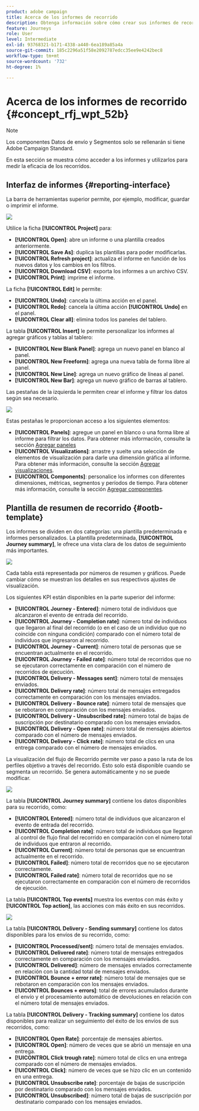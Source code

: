```yaml
---
product: adobe campaign
title: Acerca de los informes de recorrido
description: Obtenga información sobre cómo crear sus informes de recorrido
feature: Journeys
role: User
level: Intermediate
exl-id: 93768321-b171-4338-a440-6ea189a85a4a
source-git-commit: 185c2296a51f58e2092787edcc35ee9e4242bec8
workflow-type: tm+mt
source-wordcount: '732'
ht-degree: 1%

---
```


# Acerca de los informes de recorrido {#concept_rfj_wpt_52b}

>[!NOTE]
>
>Los componentes Datos de envío y Segmentos solo se rellenarán si tiene Adobe Campaign Standard.

En esta sección se muestra cómo acceder a los informes y utilizarlos para medir la eficacia de los recorridos.

## Interfaz de informes {#reporting-interface}

La barra de herramientas superior permite, por ejemplo, modificar, guardar o imprimir el informe.

![](../assets/dynamic_report_toolbar.png)

Utilice la ficha **[!UICONTROL Project]** para:

* **[!UICONTROL Open]**: abre un informe o una plantilla creados anteriormente.
* **[!UICONTROL Save As]**: duplica las plantillas para poder modificarlas.
* **[!UICONTROL Refresh project]**: actualiza el informe en función de los nuevos datos y los cambios en los filtros.
* **[!UICONTROL Download CSV]**: exporta los informes a un archivo CSV.
* **[!UICONTROL Print]**: imprime el informe.

La ficha **[!UICONTROL Edit]** le permite:

* **[!UICONTROL Undo]**: cancela la última acción en el panel.
* **[!UICONTROL Redo]**: cancela la última acción **[!UICONTROL Undo]** en el panel.
* **[!UICONTROL Clear all]**: elimina todos los paneles del tablero.

La tabla **[!UICONTROL Insert]** le permite personalizar los informes al agregar gráficos y tablas al tablero:

* **[!UICONTROL New Blank Panel]**: agrega un nuevo panel en blanco al panel.
* **[!UICONTROL New Freeform]**: agrega una nueva tabla de forma libre al panel.
* **[!UICONTROL New Line]**: agrega un nuevo gráfico de líneas al panel.
* **[!UICONTROL New Bar]**: agrega un nuevo gráfico de barras al tablero.

Las pestañas de la izquierda le permiten crear el informe y filtrar los datos según sea necesario.

![](../assets/dynamic_report_interface.png)

Estas pestañas le proporcionan acceso a los siguientes elementos:

* **[!UICONTROL Panels]**: agregue un panel en blanco o una forma libre al informe para filtrar los datos. Para obtener más información, consulte la sección [Agregar paneles](../reporting/creating-your-journey-reports.md#adding-panels)
* **[!UICONTROL Visualizations]**: arrastre y suelte una selección de elementos de visualización para darle una dimensión gráfica al informe. Para obtener más información, consulte la sección [Agregar visualizaciones](../reporting/creating-your-journey-reports.md#adding-visualizations).
* **[!UICONTROL Components]**: personalice los informes con diferentes dimensiones, métricas, segmentos y períodos de tiempo. Para obtener más información, consulte la sección [Agregar componentes](../reporting/creating-your-journey-reports.md#adding-components).

## Plantilla de resumen de recorrido {#ootb-template}

Los informes se dividen en dos categorías: una plantilla predeterminada e informes personalizados.
La plantilla predeterminada, **[!UICONTROL Journey summary]**, le ofrece una vista clara de los datos de seguimiento más importantes.

![](../assets/dynamic_report_journey_8.png)

Cada tabla está representada por números de resumen y gráficos. Puede cambiar cómo se muestran los detalles en sus respectivos ajustes de visualización.

Los siguientes KPI están disponibles en la parte superior del informe:

* **[!UICONTROL Journey - Entered]**: número total de individuos que alcanzaron el evento de entrada del recorrido.
* **[!UICONTROL Journey - Completion rate]**: número total de individuos que llegaron al final del recorrido (o en el caso de un individuo que no coincide con ninguna condición) comparado con el número total de individuos que ingresaron al recorrido.
* **[!UICONTROL Journey - Current]**: número total de personas que se encuentran actualmente en el recorrido.
* **[!UICONTROL Journey - Failed rate]**: número total de recorridos que no se ejecutaron correctamente en comparación con el número de recorridos de ejecución.
* **[!UICONTROL Delivery - Messages sent]**: número total de mensajes enviados.
* **[!UICONTROL Delivery rate]**: número total de mensajes entregados correctamente en comparación con los mensajes enviados.
* **[!UICONTROL Delivery - Bounce rate]**: número total de mensajes que se rebotaron en comparación con los mensajes enviados.
* **[!UICONTROL Delivery - Unsubscribed rate]**: número total de bajas de suscripción por destinatario comparado con los mensajes enviados.
* **[!UICONTROL Delivery - Open rate]**: número total de mensajes abiertos comparado con el número de mensajes enviados.
* **[!UICONTROL Delivery - Click rate]**: número total de clics en una entrega comparado con el número de mensajes enviados.

La visualización del flujo de Recorrido permite ver paso a paso la ruta de los perfiles objetivo a través del recorrido. Esto solo está disponible cuando se segmenta un recorrido. Se genera automáticamente y no se puede modificar.

![](../assets/dynamic_report_journey_10.png)

La tabla **[!UICONTROL Journey summary]** contiene los datos disponibles para su recorrido, como:

* **[!UICONTROL Entered]**: número total de individuos que alcanzaron el evento de entrada del recorrido.
* **[!UICONTROL Completion rate]**: número total de individuos que llegaron al control de flujo final del recorrido en comparación con el número total de individuos que entraron al recorrido.
* **[!UICONTROL Current]**: número total de personas que se encuentran actualmente en el recorrido.
* **[!UICONTROL Failed]**: número total de recorridos que no se ejecutaron correctamente.
* **[!UICONTROL Failed rate]**: número total de recorridos que no se ejecutaron correctamente en comparación con el número de recorridos de ejecución.

La tabla **[!UICONTROL Top events]** muestra los eventos con más éxito y **[!UICONTROL Top action]**, las acciones con más éxito en sus recorridos.

![](../assets/dynamic_report_journey_11.png)

La tabla **[!UICONTROL Delivery - Sending summary]** contiene los datos disponibles para los envíos de su recorrido, como:

* **[!UICONTROL Processed/sent]**: número total de mensajes enviados.
* **[!UICONTROL Delivered rate]**: número total de mensajes entregados correctamente en comparación con los mensajes enviados.
* **[!UICONTROL Delivered]**: número de mensajes enviados correctamente en relación con la cantidad total de mensajes enviados.
* **[!UICONTROL Bounce + error rate]**: número total de mensajes que se rebotaron en comparación con los mensajes enviados.
* **[!UICONTROL Bounces + errors]**: total de errores acumulados durante el envío y el procesamiento automático de devoluciones en relación con el número total de mensajes enviados.

La tabla **[!UICONTROL Delivery - Tracking summary]** contiene los datos disponibles para realizar un seguimiento del éxito de los envíos de sus recorridos, como:

* **[!UICONTROL Open Rate]**: porcentaje de mensajes abiertos.
* **[!UICONTROL Open]**: número de veces que se abrió un mensaje en una entrega.
* **[!UICONTROL Click trough rate]**: número total de clics en una entrega comparado con el número de mensajes enviados.
* **[!UICONTROL Click]**: número de veces que se hizo clic en un contenido en una entrega.
* **[!UICONTROL Unsubscribe rate]**: porcentaje de bajas de suscripción por destinatario comparado con los mensajes enviados.
* **[!UICONTROL Unsubscribed]**: número total de bajas de suscripción por destinatario comparado con los mensajes enviados.
